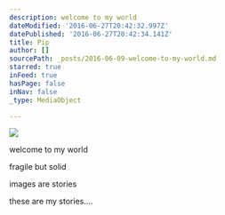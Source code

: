 ```yaml
---
description: welcome to my world
dateModified: '2016-06-27T20:42:32.997Z'
datePublished: '2016-06-27T20:42:34.141Z'
title: Pip
author: []
sourcePath: _posts/2016-06-09-welcome-to-my-world.md
starred: true
inFeed: true
hasPage: false
inNav: false
_type: MediaObject

---
```

![](https://the-grid-user-content.s3-us-west-2.amazonaws.com/c41a6aed-a040-4d1e-82eb-316440d30017.jpg)

welcome to my world

fragile but solid

images are stories

these are my stories....